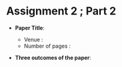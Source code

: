 # Assignment 2 ; Part 2

* **Paper Title**:
  * Venue : 
  * Number of pages : 
  
* **Three outcomes of the paper**:

